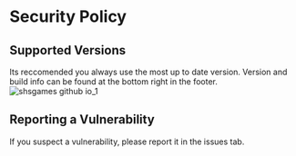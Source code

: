 # Security Policy

## Supported Versions

Its reccomended you always use the most up to date version. Version and build info can be found at the bottom right in the footer.
![shsgames github io_1](https://user-images.githubusercontent.com/31785395/158916730-cf7c2e1e-e815-450d-b526-e2b60f9388fa.png)

## Reporting a Vulnerability

If you suspect a vulnerability, please report it in the issues tab.
